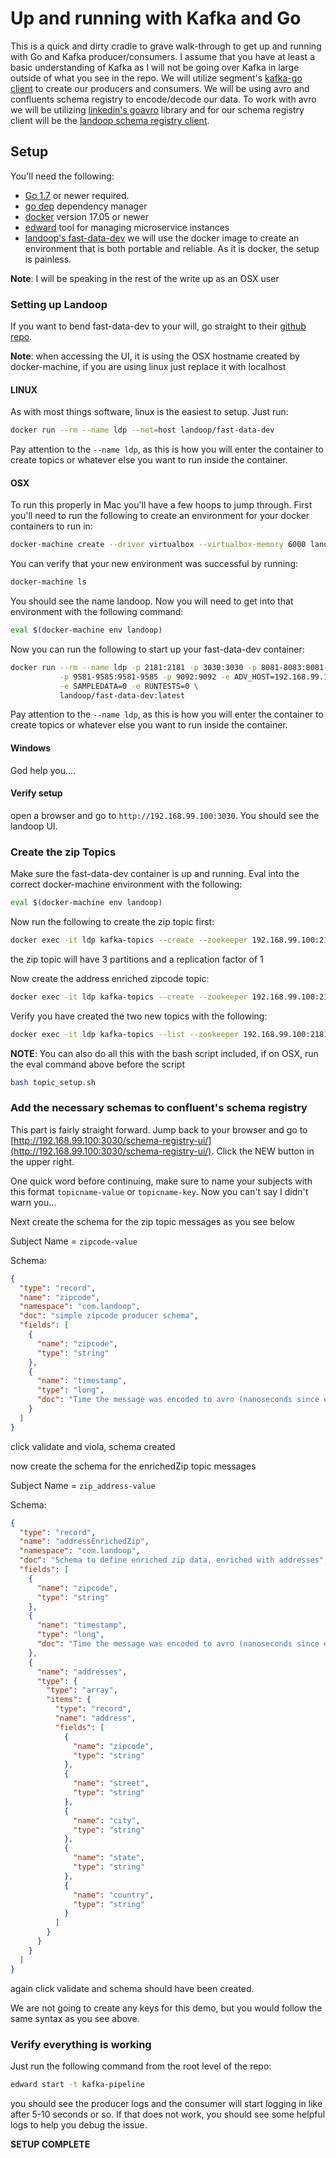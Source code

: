 # Up and running with Kafka and Go
This is a quick and dirty cradle to grave walk-through to get up and running with Go and Kafka producer/consumers. I assume that you have at least a basic understanding of Kafka as I will not be going over Kafka in large outside of what you see in the repo. We will utilize segment's [kafka-go client](https://github.com/segmentio/kafka-go) to create our producers and consumers. We will be using avro and confluents schema registry to encode/decode our data. To work with avro we will be utilizing [linkedin's goavro](https://github.com/linkedin/goavro) library and for our schema registry client will be the [landoop schema registry client](https://github.com/Landoop/schema-registry).  


## Setup

You'll need the following:

* [Go 1.7](https://golang.org/doc/install) or newer required.
* [go dep](https://github.com/golang/dep) dependency manager
* [docker](https://www.docker.com/) version 17.05 or newer
* [edward](https://github.com/yext/edward) tool for managing microservice instances
* [landoop's fast-data-dev](https://github.com/Landoop/fast-data-dev) we will use the docker image to create an environment that is both portable and reliable. As it is docker, the setup is painless.

**Note**: I will be speaking in the rest of the write up as an OSX user

### Setting up Landoop
If you want to bend fast-data-dev to your will, go straight to their [github repo](https://github.com/Landoop/fast-data-dev). 

**Note**: when accessing the UI, it is using the OSX hostname created by docker-machine, if you are using linux just replace it with localhost

#### LINUX 
As with most things software, linux is the easiest to setup. Just run:

```bash
docker run --rm --name ldp --net=host landoop/fast-data-dev
```

Pay attention to the `--name ldp`, as this is how you will enter the container to create topics or whatever else you want to run inside the container.

#### OSX
To run this properly in Mac you'll have a few hoops to jump through. First you'll need to run the following to create an environment for your docker containers to run in:

```bash
docker-machine create --driver virtualbox --virtualbox-memory 6000 landoop
```

You can verify that your new environment was successful by running:

```bash
docker-machine ls
```

You should see the name landoop.  Now you will need to get into that environment with the following command:

```bash
eval $(docker-machine env landoop)
```

Now you can run the following to start up your fast-data-dev container:

```bash
docker run --rm --name ldp -p 2181:2181 -p 3030:3030 -p 8081-8083:8081-8083 \
           -p 9581-9585:9581-9585 -p 9092:9092 -e ADV_HOST=192.168.99.100 \
           -e SAMPLEDATA=0 -e RUNTESTS=0 \
           landoop/fast-data-dev:latest
```
Pay attention to the `--name ldp`, as this is how you will enter the container to create topics or whatever else you want to run inside the container.

#### Windows

God help you....

#### Verify setup

open a browser and go to `http://192.168.99.100:3030`. You should see the landoop UI.

### Create the zip Topics

Make sure the fast-data-dev container is up and running. Eval into the correct docker-machine environment with the following:
 
```bash
eval $(docker-machine env landoop)
``` 
 
Now run the following to create the zip topic first:
```bash
docker exec -it ldp kafka-topics --create --zookeeper 192.168.99.100:2181 --topic zip --replication-factor 1 --partitions 3
```
the zip topic will have 3 partitions and a replication factor of 1

Now create the address enriched zipcode topic:
```bash
docker exec -it ldp kafka-topics --create --zookeeper 192.168.99.100:2181 --topic zip.address --replication-factor 1 --partitions 1 
```

Verify you have created the two new topics with the following:
```bash
docker exec -it ldp kafka-topics --list --zookeeper 192.168.99.100:2181
```

**NOTE**: You can also do all this with the bash script included, if on OSX, run the eval command above before the script

```bash
bash topic_setup.sh
```

### Add the necessary schemas to confluent's schema registry
This part is fairly straight forward. Jump back to your browser and go to [http://192.168.99.100:3030/schema-registry-ui/](http://192.168.99.100:3030/schema-registry-ui/). Click the NEW button in the upper right. 

One quick word before continuing, make sure to name your subjects with this format `topicname-value` or `topicname-key`. Now you can't say I didn't warn you...

Next create the schema for the zip topic messages as you see below

Subject Name = `zipcode-value`

Schema:
```json
{
  "type": "record",
  "name": "zipcode",
  "namespace": "com.landoop",
  "doc": "simple zipcode producer schema",
  "fields": [
    {
      "name": "zipcode",
      "type": "string"
    },
    {
      "name": "timestamp",
      "type": "long",
      "doc": "Time the message was encoded to avro (nanoseconds since epoch). May be used for ordering."
    }
  ]
}
```
click validate and viola, schema created

now create the schema for the enrichedZip topic messages

Subject Name = `zip_address-value`

Schema:
```json
{
  "type": "record",
  "name": "addressEnrichedZip",
  "namespace": "com.landoop",
  "doc": "Schema to define enriched zip data, enriched with addresses",
  "fields": [
    {
      "name": "zipcode",
      "type": "string"
    },
    {
      "name": "timestamp",
      "type": "long",
      "doc": "Time the message was encoded to avro (nanoseconds since epoch). May be used for ordering."
    },
    {
      "name": "addresses",
      "type": {
        "type": "array",
        "items": {
          "type": "record",
          "name": "address",
          "fields": [
            {
              "name": "zipcode",
              "type": "string"
            },
            {
              "name": "street",
              "type": "string"
            },
            {
              "name": "city",
              "type": "string"
            },
            {
              "name": "state",
              "type": "string"
            },
            {
              "name": "country",
              "type": "string"
            }
          ]
        }
      }
    }
  ]
}
```
again click validate and schema should have been created.

We are not going to create any keys for this demo, but you would follow the same syntax as you see above.

### Verify everything is working

Just run the following command from the root level of the repo:

```bash
edward start -t kafka-pipeline
```

you should see the producer logs and the consumer will start logging in like after 5-10 seconds or so. If that does not work, you should see some helpful logs to help you debug the issue.

**SETUP COMPLETE**
